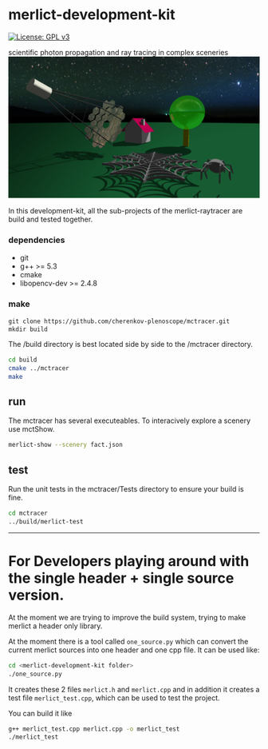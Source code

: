 # merlict-development-kit

[![License: GPL v3](https://img.shields.io/badge/License-GPL%20v3-blue.svg)](https://www.gnu.org/licenses/gpl-3.0)

scientific photon propagation and ray tracing in complex sceneries
![img](Readme/fact_and_spider_web.jpg)

In this development-kit, all the sub-projects of the merlict-raytracer are build and tested together.

### dependencies
* git
* g++ >= 5.3
* cmake
* libopencv-dev >= 2.4.8

### make
```
git clone https://github.com/cherenkov-plenoscope/mctracer.git
mkdir build
```
The /build directory is best located side by side to the /mctracer directory.

```bash
cd build
cmake ../mctracer
make
```

## run
The mctracer has several executeables. To interacively explore a scenery use mctShow.
```bash
merlict-show --scenery fact.json
```

## test
Run the unit tests in the mctracer/Tests directory to ensure your build is fine.

```bash
cd mctracer
../build/merlict-test
```


---

# For Developers playing around with the single header + single source version.

At the moment we are trying to improve the build system, trying to make
merlict a header only library.

At the moment there is a tool called `one_source.py` which can convert the current merlict
sources into one header and one cpp file. It can be used like:

```bash
cd <merlict-development-kit folder>
./one_source.py
```

It creates these 2 files `merlict.h` and `merlict.cpp` and in addition it creates
a test file `merlict_test.cpp`, which can be used to test the project.

You can build it like

```bash
g++ merlict_test.cpp merlict.cpp -o merlict_test
./merlict_test
```
